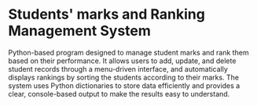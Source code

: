 # Students' marks and Ranking Management System

Python-based program designed to manage student marks and rank them based on their performance. It allows users to add, update, and delete student records through a menu-driven interface, and automatically displays rankings by sorting the students according to their marks. The system uses Python dictionaries to store data efficiently and provides a clear, console-based output to make the results easy to understand.
